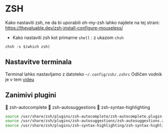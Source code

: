 # ZSH

Kako nastaviti zsh, ne da bi uporabili oh-my-zsh lahko najdete na tej strani: https://thevaluable.dev/zsh-install-configure-mouseless/

- Kako nastaviti zsh kot primarne `shell` : z ukazom `chsh`
```shell
chsh -s $(which zsh)
```

## Nastavitve terminala

Terminal lahko nastavljamo z datoteko `~/.config/zsh/.zshrc`
Odličen vodnik je v tem [videu](https://www.youtube.com/watch?v=uOnL4fEnldA)

## Zanimivi plugini

 zsh-autocomplete
 zsh-autosuggestions
 zsh-syntax-highlighting

```bash
source /usr/share/zsh/plugins/zsh-autocomplete/zsh-autocomplete.plugin.zsh
source /usr/share/zsh/plugins/zsh-autosuggestions/zsh-autosuggestions.zsh
source /usr/share/zsh/plugins/zsh-syntax-highlighting/zsh-syntax-highlighting.zsh
```

